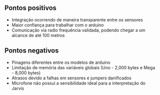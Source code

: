 
## Pontos positivos

- Integração ocorrendo de maneira transparente entre os sensores
- Maior confiança para trabalhar com o arduino
- Comunicação via radio frequência validada, podendo chegar a um alcance de até 100 metros

## Pontos negativos

- Pinagens diferentes entre os modelos de arduino
- Limitação de memória das variáveis globais (Uno - 2,000 bytes e Mega - 8,000 bytes)
- Atrasos devido a falhas em sensores e jumpers danificados
- Microfone não possui a sensibilidade ideal para a interpretação do Jarvis
